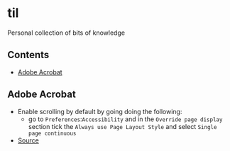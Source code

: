 # til
Personal collection of bits of knowledge

## Contents
- [Adobe Acrobat](#adobe-acrobat)

## Adobe Acrobat
- Enable scrolling by default by going doing the following:
  - go to `Preferences`:`Accessibility` and in the `Override page display` section tick the `Always use Page Layout Style` and select `Single page continuous`
- [Source](https://nikola-breznjak.com/blog/quick-tips/enable-continuous-scrolling-by-default-in-adobe-reader/)
